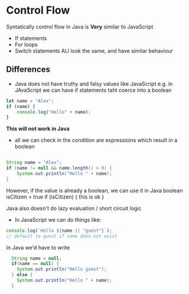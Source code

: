 # Control Flow

Syntatically control flow in Java is **Very** similar to JavaScript

-   If statements
-   For loops
-   Switch statements
    ALl look the same, and have similar behaviour

## Differences

-   Java does not have truthy and falsy values like JavaScript
    e.g. in JAvaScript we can have if statements taht coerce into a boolean

```js
let name = "Alex";
if (name) {
    console.log("Hello" + name);
}
```

**This will not work in Java**

-   all we can check in the condition are expressioins which result in a boolean

```java

String name = "Alex";
if (name != null && name.length() > 0) {
    System.out.println("Hello " + name);
}

```

However, if the value is already a boolean, we can use it in Java
boolean isCitizen = true
if (isCitizen) {
this is ok
}

Java also doesn't do lazy evaluation / short circuit logic

-   In JavaScript we can do things like:

```js
console.log(`Hello ${name || "guest"}`);
// default to guest if name does not exist
```

In Java we'd have to write

```java
  String name = null;
  if(name == null) {
    System.out.println("Hello guest");
  } else {
    System.out.println("Hello " + name);
  }
```
